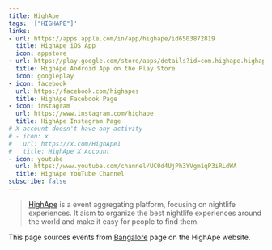 ```yaml
---
title: HighApe
tags: '["HIGHAPE"]'
links:
- url: https://apps.apple.com/in/app/highape/id6503872819
  title: HighApe iOS App
  icon: appstore
- url: https://play.google.com/store/apps/details?id=com.highape.highape
  title: HighApe Android App on the Play Store
  icon: googleplay
- icon: facebook
  url: https://facebook.com/highapes
  title: HighApe Facebook Page
- icon: instagram
  url: https://www.instagram.com/highape
  title: HighApe Instagram Page
# X account doesn't have any activity
# - icon: x
#   url: https://x.com/HighApe1
#   title: HighApe X Account
- icon: youtube
  url: https://www.youtube.com/channel/UC0d4UjPh3YVgm1qP3iRLdWA
  title: HighApe YouTube Channel
subscribe: false
---
```


> [HighApe](https://highape.com/) is a event aggregating platform, focusing on
  nightlife experiences. It aism to organize the best nightlife experiences
  around the world and make it easy for people to find them.

This page sources events from [Bangalore](https://highape.com/bangalore/all-events)
page on the HighApe website.